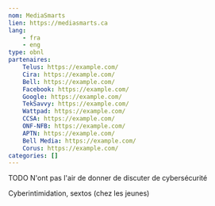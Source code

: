```yaml
---
nom: MediaSmarts
lien: https://mediasmarts.ca
lang:
    - fra
    - eng
type: obnl
partenaires:
    Telus: https://example.com/
    Cira: https://example.com/
    Bell: https://example.com/
    Facebook: https://example.com/
    Google: https://example.com/
    TekSavvy: https://example.com/
    Wattpad: https://example.com/
    CCSA: https://example.com/
    ONF-NFB: https://example.com/
    APTN: https://example.com/
    Bell Media: https://example.com/
    Corus: https://example.com/
categories: []
---
```

TODO
N'ont pas l'air de donner de discuter de cybersécurité

Cyberintimidation, sextos (chez les jeunes)
